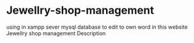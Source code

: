 # Jewellry-shop-management
using in xampp sever 
mysql 
database
to edit to own word in this website
Jewellry shop management  Description
